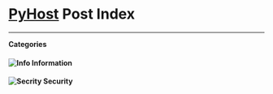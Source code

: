 # [PyHost](https://gloriousglider8.github.io/pyh "PyHost Home") Post Index

---

**Categories**

#### ![Info](http://gloriousglider8.github.io/res/info/20.png "Info") Information

#### ![Secrity](http://gloriousglider8.github.io/res/sheilds/admin/20.png "Security") Security
